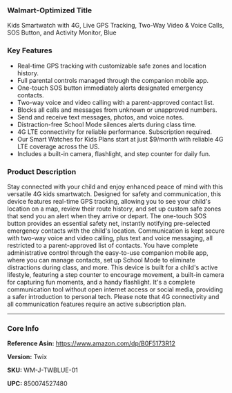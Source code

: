 ### **Walmart-Optimized Title**

Kids Smartwatch with 4G, Live GPS Tracking, Two-Way Video & Voice Calls, SOS Button, and Activity Monitor, Blue

### **Key Features**

*  Real-time GPS tracking with customizable safe zones and location history. 
*  Full parental controls managed through the companion mobile app. 
*  One-touch SOS button immediately alerts designated emergency contacts. 
*  Two-way voice and video calling with a parent-approved contact list. 
*  Blocks all calls and messages from unknown or unapproved numbers. 
*  Send and receive text messages, photos, and voice notes. 
*  Distraction-free School Mode silences alerts during class time. 
*  4G LTE connectivity for reliable performance. Subscription required. 
*  Our Smart Watches for Kids Plans start at just $9/month with reliable 4G LTE coverage across the US. 
*  Includes a built-in camera, flashlight, and step counter for daily fun. 

### **Product Description**

Stay connected with your child and enjoy enhanced peace of mind with this versatile 4G kids smartwatch. Designed for safety and communication, this device features real-time GPS tracking, allowing you to see your child's location on a map, review their route history, and set up custom safe zones that send you an alert when they arrive or depart. The one-touch SOS button provides an essential safety net, instantly notifying pre-selected emergency contacts with the child's location. Communication is kept secure with two-way voice and video calling, plus text and voice messaging, all restricted to a parent-approved list of contacts. You have complete administrative control through the easy-to-use companion mobile app, where you can manage contacts, set up School Mode to eliminate distractions during class, and more. This device is built for a child's active lifestyle, featuring a step counter to encourage movement, a built-in camera for capturing fun moments, and a handy flashlight. It's a complete communication tool without open internet access or social media, providing a safer introduction to personal tech. Please note that 4G connectivity and all communication features require an active subscription plan.

---

### Core Info

**Reference Asin:** https://www.amazon.com/dp/B0F5173R12

**Version:** Twix

**SKU:** WM-J-TWBLUE-01

**UPC:** 850074527480
